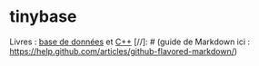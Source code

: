 tinybase
========

Livres : [base de données](http://libgen.org/book/index.php?md5=E60B59A176028E4C66E2C42265A06427) et [C++](libgen.org/get.php?md5=2c10708a8337097ada6a36dc5b0efd24)
[//]: # (guide de Markdown ici : https://help.github.com/articles/github-flavored-markdown/)

